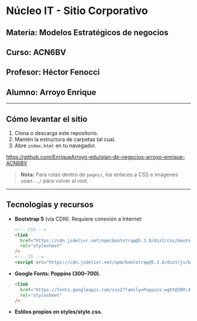# Núcleo IT - Sitio Corporativo

## Materia: Modelos Estratégicos de negocios

## Curso: ACN6BV

## Profesor: Héctor Fenocci

## Alumno: Arroyo Enrique

---


## Cómo levantar el sitio


1. Clona o descarga este repositorio.
2. Mantén la estructura de carpetas tal cual.
3. Abre `index.html` en tu navegador.

https://github.com/EnriqueArroyo-edu/plan-de-negocios-arroyo-enrique-ACN6BV

> **Nota:** Para rutas dentro de `pages/`, los enlaces a CSS e imágenes usan `../` para volver al root.

---

## Tecnologías y recursos

- **Bootstrap 5** (vía CDN). Requiere conexión a Internet:

  ```html
  <!-- CSS -->
  <link
    href="https://cdn.jsdelivr.net/npm/bootstrap@5.3.0/dist/css/bootstrap.min.css"
    rel="stylesheet"
  />
  <!-- JS -->
  <script src="https://cdn.jsdelivr.net/npm/bootstrap@5.3.0/dist/js/bootstrap.bundle.min.js"></script>
  ```

- **Google Fonts: Poppins (300–700).**

  ```html
  <link
    href="https://fonts.googleapis.com/css2?family=Poppins:wght@300;400;500;600;700&display=swap"
    rel="stylesheet"
  />
  ```
- **Estilos propios en styles/style.css.**
